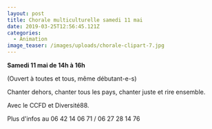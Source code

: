 ```yaml
---
layout: post
title: Chorale multiculturelle samedi 11 mai
date: 2019-03-25T12:56:45.121Z
categories:
  - Animation
image_teaser: /images/uploads/chorale-clipart-7.jpg
---
```

**Samedi 11 mai de 14h à 16h**

(Ouvert à toutes et tous, même débutant-e-s)

Chanter dehors, chanter tous les pays, chanter juste et rire ensemble.

Avec le CCFD et Diversité88.

Plus d'infos au 06 42 14 06 71 / 06 27 28 14 76

